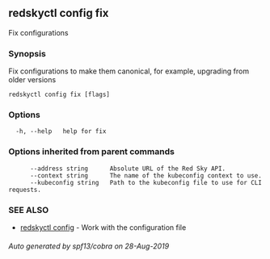 ## redskyctl config fix

Fix configurations

### Synopsis

Fix configurations to make them canonical, for example, upgrading from older versions

```
redskyctl config fix [flags]
```

### Options

```
  -h, --help   help for fix
```

### Options inherited from parent commands

```
      --address string      Absolute URL of the Red Sky API.
      --context string      The name of the kubeconfig context to use.
      --kubeconfig string   Path to the kubeconfig file to use for CLI requests.
```

### SEE ALSO

* [redskyctl config](redskyctl_config.md)	 - Work with the configuration file

###### Auto generated by spf13/cobra on 28-Aug-2019
